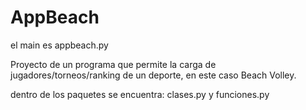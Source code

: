 # AppBeach

el main es appbeach.py

Proyecto de un programa que permite la carga de jugadores/torneos/ranking de un deporte, en este caso Beach Volley.

dentro de los paquetes se encuentra: clases.py y funciones.py
